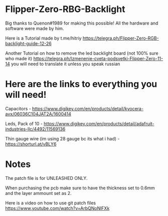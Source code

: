 # Flipper-Zero-RBG-Backlight

Big thanks to Quenon#1989 for making this possible! All the hardware and software were made by him.


Here is a Tutorial made by t.me/hitriy https://telegra.ph/Flipper-Zero-RGB-backlight-guide-12-26

Another Tutorial on how to remove the led backlight board (not 100% sure who made it) https://telegra.ph/Izmenenie-cveta-podsvetki-Flipper-Zero-11-14 you will need to translate it unless you speak russian








# Here are the links to everything you will need!


Capacitors - https://www.digikey.com/en/products/detail/kyocera-avx/06036C104JAT2A/1600414


Leds, Pack of 10 - https://www.digikey.com/en/products/detail/adafruit-industries-llc/4492/11569136


Thin gauge wire (im using 28 gauge bc its what i had) - https://shorturl.at/vBLY6

# Notes
The patch file is for UNLEASHED ONLY.

When purchasing the pcb make sure to have the thickness set to 0.6mm and the layer ammount set as 2.

Here is a video on how to use git patch files https://www.youtube.com/watch?v=ArbQNoNlFXk
